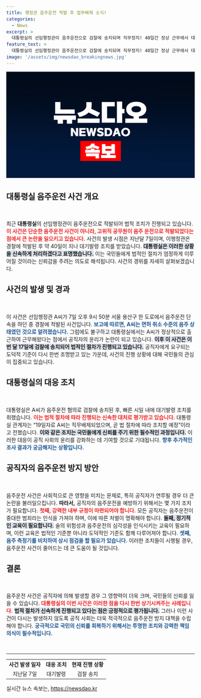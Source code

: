 ```yaml
---
title: 행정관 음주운전 적발 후 업무배제 소식!
categories:
  - News
excerpt: >
  대통령실의 선임행정관이 음주운전으로 검찰에 송치되며 직무정지! 40일간 정상 근무에서 대기발령까지… 법적 조치가 어떻게 이어질지 주목!
feature_text: >
  대통령실의 선임행정관이 음주운전으로 검찰에 송치되며 직무정지! 40일간 정상 근무에서 대기발령까지… 법적 조치가 어떻게 이어질지 주목!
image: '/assets/img/newsdao_breakingnews.jpg'
---
```


<p><img src="/assets/img/newsdao_breakingnews.jpg" alt="koreaapp 속보" /></p>

<h2 data-ke-size="size26">대통령실 음주운전 사건 개요</h2>

<p data-ke-size="size16">&nbsp;</p> 

<p data-ke-size="size16">최근 <b>대통령실</b>의 선임행정관이 음주운전으로 적발되어 법적 조치가 진행되고 있습니다. <b><span style="color: #ee2323;">이 사건은 단순한 음주운전 사건이 아니라, 고위직 공무원이 음주 운전으로 적발되었다는 점에서 큰 논란을 일으키고 있습니다.</span></b> 사건의 발생 시점은 지난달 7일이며, 이행정관은 경찰에 적발된 후 약 40일이 지나 대기발령 조치를 받았습니다. <b><span style="background-color: #21538527;">대통령실은 이러한 상황을 신속하게 처리하겠다고 표명했습니다.</span></b> 이는 국민들에게 법적인 절차가 엄정하게 이루어질 것이라는 신뢰감을 주려는 의도로 해석됩니다. 사건의 경위를 자세히 살펴보겠습니다.</p>

<h2 data-ke-size="size26">사건의 발생 및 경과</h2>

<p data-ke-size="size16">&nbsp;</p> 

<p data-ke-size="size16">이 사건은 선임행정관 A씨가 7일 오후 9시 50분 서울 용산구 한 도로에서 음주운전 단속을 하던 중 경찰에 적발된 사건입니다. <b><span style="color: #1a5490;">보고에 따르면, A씨는 면허 취소 수준의 음주 상태였던 것으로 알려졌습니다.</span></b> 그럼에도 불구하고 대통령실에서는 A씨가 정상적으로 출근하여 근무해왔다는 점에서 공직자의 윤리가 논란이 되고 있습니다. <b><span style="background-color: #21538527;">이후 이 사건은 이번 달 17일에 검찰에 송치되어 법적인 절차가 진행되고 있습니다.</span></b> 공직자에게 요구되는 도덕적 기준이 다시 한번 조명받고 있는 가운데, 사건의 진행 상황에 대해 국민들의 관심이 집중되고 있습니다.</p>

<h2 data-ke-size="size26">대통령실의 대응 조치</h2>

<p data-ke-size="size16">&nbsp;</p> 

<p data-ke-size="size16">대통령실은 A씨가 음주운전 혐의로 검찰에 송치된 후, 빠른 시일 내에 대기발령 조치를 취했습니다. <b><span style="color: #ee2323;">이는 법적 절차에 따라 진행되는 신속한 대처로 평가받고 있습니다.</span></b> 대통령실 관계자는 “19일자로 A씨는 직무배제되었으며, 곧 법 절차에 따라 조치할 예정”이라고 전했습니다. <b><span style="background-color: #21538527;">이와 같은 조치는 국민들에게 신뢰를 주기 위한 필수적인 과정입니다.</span></b> 이러한 대응이 공직 사회의 윤리를 강화하는 데 기여할 것으로 기대됩니다. <b><span style="color: #1a5490;">향후 추가적인 조사 결과가 궁금해지는 상황입니다.</span></b></p>

<h2 data-ke-size="size26">공직자의 음주운전 방지 방안</h2>

<p data-ke-size="size16">&nbsp;</p> 

<p data-ke-size="size16">음주운전 사건은 사회적으로 큰 영향을 미치는 문제로, 특히 공직자가 연루될 경우 더 큰 논란을 불러일으킵니다. <b>따라서,</b> 공직자의 음주운전을 예방하기 위해서는 몇 가지 조치가 필요합니다. <b><span style="color: #ee2323;">첫째, 강력한 내부 규정이 마련되어야 합니다.</span></b> 모든 공직자는 음주운전이 중대한 범죄라는 인식을 가져야 하며, 이에 따른 처벌이 명확해야 합니다. <b><span style="background-color: #21538527;">둘째, 정기적인 교육이 필요합니다.</span></b> 술의 위험성과 음주운전의 심각성을 인식시키는 교육이 필요하며, 이런 교육은 법적인 기준뿐 아니라 도덕적인 기준도 함께 다루어져야 합니다. <b><span style="color: #1a5490;">셋째, 음주 측정기를 비치하여 상시 점검을 할 필요가 있습니다.</span></b> 이러한 조치들이 시행될 경우, 음주운전 사건이 줄어드는 데 큰 도움이 될 것입니다.</p>

<h2 data-ke-size="size26">결론</h2>

<p data-ke-size="size16">&nbsp;</p> 

<p data-ke-size="size16">음주운전 사건은 공직자에 의해 발생할 경우 그 영향력이 더욱 크며, 국민들의 신뢰를 잃을 수 있습니다. <b><span style="color: #ee2323;">대통령실의 이번 사건은 이러한 점을 다시 한번 상기시켜주는 사례입니다.</span></b> <b><span style="background-color: #21538527;">법적 절차가 신속하게 진행되고 있다는 점은 긍정적으로 평가됩니다.</span></b> 그러나 이런 사건이 다시는 발생하지 않도록 공직 사회는 더욱 적극적으로 음주운전 방지 대책을 수립해야 합니다. <b><span style="color: #1a5490;">궁극적으로 국민의 신뢰를 회복하기 위해서는 투명한 조치와 강력한 책임 의식이 필수적입니다.</span></b></p>

<p data-ke-size="size16">&nbsp;</p>

<hr />

<table style="width: 100%; border-collapse: collapse;">
    <tbody>
        <tr>
            <td style="text-align: center; height: 17px;"><b>사건 발생 일자</b></td>
            <td style="text-align: center; height: 17px;"><b>대응 조치</b></td>
            <td style="text-align: center; height: 17px;"><b>현재 진행 상황</b></td>
        </tr>
        <tr>
            <td style="text-align: center; height: 17px;">지난달 7일</td>
            <td style="text-align: center; height: 17px;">대기발령</td>
            <td style="text-align: center; height: 17px;">검찰 송치</td>
        </tr>
    </tbody>
</table>
실시간 뉴스 속보는, <a href="https://newsdao.kr" rel="dofollow">https://newsdao.kr</a>


